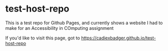 # test-host-repo
This is a test repo for Github Pages, and currently shows a website I had to make for an Accessibility in COmputing assignment

If you'd like to visit this page, got to https://cadiexbadger.github.io/test-host-repo
